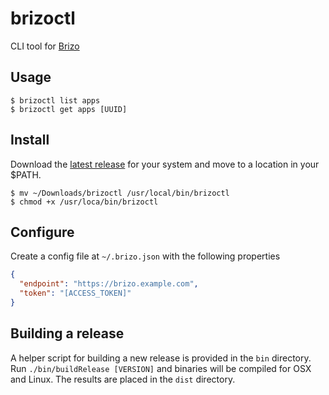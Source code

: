 # brizoctl

CLI tool for [Brizo](https://github.com/generationtux/brizo)

## Usage
```
$ brizoctl list apps
$ brizoctl get apps [UUID]
```

## Install
Download the [latest release](https://github.com/generationtux/brizoctl/releases) for your system and move to a location in your $PATH.
```
$ mv ~/Downloads/brizoctl /usr/local/bin/brizoctl
$ chmod +x /usr/loca/bin/brizoctl
```

## Configure
Create a config file at `~/.brizo.json` with the following properties
```json
{
  "endpoint": "https://brizo.example.com",
  "token": "[ACCESS_TOKEN]"
}
```

## Building a release
A helper script for building a new release is provided in the `bin` directory. Run `./bin/buildRelease [VERSION]` and binaries will be compiled for OSX and Linux. The results are placed in the `dist` directory.
